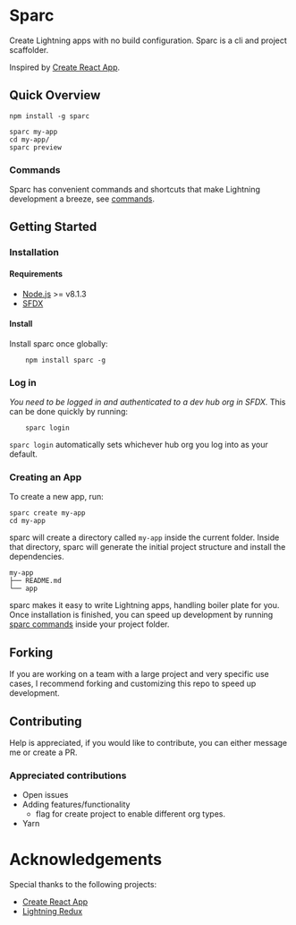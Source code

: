 # Sparc
Create Lightning apps with no build configuration. Sparc is a cli and project scaffolder.

Inspired by [Create React App](https://github.com/facebookincubator/create-react-app).

## Quick Overview
```
npm install -g sparc

sparc my-app
cd my-app/
sparc preview
```

### Commands
Sparc has convenient commands and shortcuts that make Lightning development a breeze, see [commands](docs/commands.md).

## Getting Started

### Installation

#### Requirements
- [Node.js](https://nodejs.org) >= v8.1.3
- [SFDX](https://developer.salesforce.com/tools/sfdxcli)

#### Install
Install sparc once globally:
```
    npm install sparc -g
```

### Log in
*You need to be logged in and authenticated to a dev hub org in SFDX.* This can be done quickly by running:
```
    sparc login
```
`sparc login` automatically sets whichever hub org you log into as your default.

### Creating an App

To create a new app, run:
```
sparc create my-app
cd my-app
```

sparc will create a directory called `my-app` inside the current folder.
Inside that directory, sparc will generate the initial project structure and install the dependencies.

```
my-app
├── README.md
└── app
```

sparc makes it easy to write Lightning apps, handling boiler plate for you.
Once installation is finished, you can speed up development by running [sparc commands](docs/commands.md) inside your project folder.

## Forking
If you are working on a team with a large project and very specific use cases, I recommend forking and customizing this repo to speed up development.

## Contributing
Help is appreciated, if you would like to contribute, you can either message me or create a PR.

### Appreciated contributions
- Open issues
- Adding features/functionality
    - flag for create project to enable different org types.
- Yarn

# Acknowledgements
Special thanks to the following projects:

- [Create React App](https://github.com/facebookincubator/create-react-app)
- [Lightning Redux](https://github.com/madmax983/lightning-redux)
